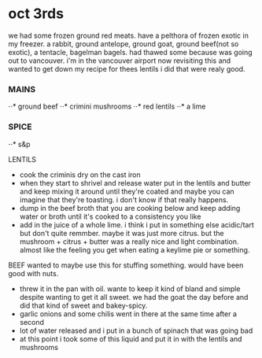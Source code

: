 # oct 3rds 

we had some frozen ground red meats. have a pelthora of frozen exotic in my freezer.
a rabbit, ground antelope, ground goat, ground beef(not so exotic), a tentacle, bagelman bagels.
had thawed some because was going out to vancouver. i'm in the vancouver airport now revisiting this and wanted to get down my recipe for thees lentils i did that were realy good.

### MAINS
⋅⋅* ground beef
⋅⋅* crimini mushrooms 
⋅⋅* red lentils
⋅⋅* a lime


### SPICE
⋅⋅* s&p

LENTILS
- cook the criminis dry on the cast iron
- when they start to shrivel and release water put in the lentils and butter and keep mixing it around until they're coated and maybe you can imagine that they're toasting. i don't know if that really happens.
- dump in the beef broth that you are cooking below and keep adding water or broth until it's cooked to a consistency you like
- add in the juice of a whole lime. i think i put in something else acidic/tart but don't quite remmber. maybe it was just more citrus. but the mushroom + citrus + butter was a really nice and light combination. almost like the feeling you get when eating a keylime pie or something.

BEEF
wanted to maybe use this for stuffing something. would have been good with nuts.
- threw it in the pan with oil. wante to keep it kind of bland and simple despite wanting to get it all sweet. we had the goat the day before and did that kind of sweet and bakey-spicy. 
- garlic onions and some chilis went in there at the same time after a second
- lot of water released and i put in a bunch of spinach that was going bad
- at this point i took some of this liquid and put it in with the lentils and mushrooms